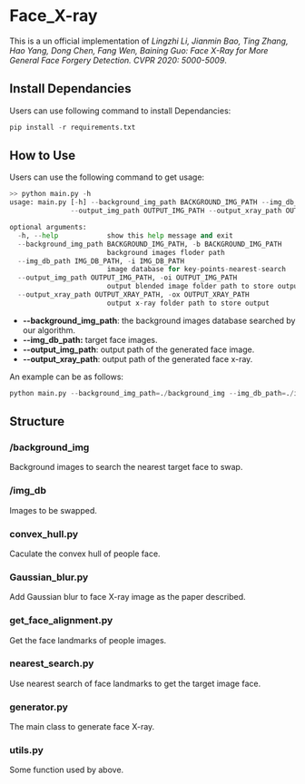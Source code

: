 # Face_X-ray
This is a un official implementation of *Lingzhi Li, Jianmin Bao, Ting Zhang, Hao Yang, Dong Chen, Fang Wen, Baining Guo: Face X-Ray for More General Face Forgery Detection. CVPR 2020: 5000-5009*.

## Install Dependancies

Users can use following command to install Dependancies:

```python
pip install -r requirements.txt
```

## How to Use

Users can use the following command to get usage:

```python
>> python main.py -h
usage: main.py [-h] --background_img_path BACKGROUND_IMG_PATH --img_db_path IMG_DB_PATH
               --output_img_path OUTPUT_IMG_PATH --output_xray_path OUTPUT_XRAY_PATH

optional arguments:
  -h, --help            show this help message and exit
  --background_img_path BACKGROUND_IMG_PATH, -b BACKGROUND_IMG_PATH
                        background images floder path
  --img_db_path IMG_DB_PATH, -i IMG_DB_PATH
                        image database for key-points-nearest-search
  --output_img_path OUTPUT_IMG_PATH, -oi OUTPUT_IMG_PATH
                        output blended image folder path to store output
  --output_xray_path OUTPUT_XRAY_PATH, -ox OUTPUT_XRAY_PATH
                        output x-ray folder path to store output
```

- **--background_img_path**: the background images database searched by our algorithm.
- **--img_db_path:** target face images.
- **--output_img_path**: output path of the generated face image.
- **--output_xray_path**: output path of the generated face x-ray.

An example can be as follows:

```python
python main.py --background_img_path=./background_img --img_db_path=./img_db --output_img_path=./output --output_xray_path=./output_xray
```

## Structure

### /background_img

Background images to search the nearest target face to swap.

### /img_db

Images to be swapped.

### convex_hull.py

Caculate the convex hull of people face.

### Gaussian_blur.py

Add Gaussian blur to face X-ray image as the paper described.

### get_face_alignment.py

Get the face landmarks of people images.

### nearest_search.py

Use nearest search of face landmarks to get the target image face.

### generator.py

The main class to generate face X-ray.

### utils.py

Some function used by above.
